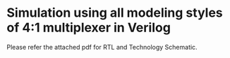 # Simulation using all modeling styles of 4:1 multiplexer in Verilog 

Please refer the attached pdf for RTL and Technology Schematic.
